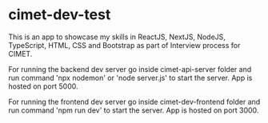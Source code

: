 # cimet-dev-test
This is an app to showcase my skills in ReactJS, NextJS, NodeJS, TypeScript, HTML, CSS and Bootstrap as part of Interview process for CIMET.

For running the backend dev server go inside cimet-api-server folder and run command 'npx nodemon' or 'node server.js' to start the server. App is hosted on port 5000.

For running the frontend dev server go inside cimet-dev-frontend folder and run command 'npm run dev' to start the server. App is hosted on port 3000.
